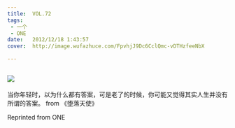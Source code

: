 ```yaml
---
title:	VOL.72
tags:
 - 一个
 - ONE
date:	2012/12/18 1:43:57
cover:	http://image.wufazhuce.com/FpvhjJ9Dc6CclQmc-vDTHzfeeNbX

---
```

![](http://image.wufazhuce.com/FpvhjJ9Dc6CclQmc-vDTHzfeeNbX)
---

当你年轻时，以为什么都有答案，可是老了的时候，你可能又觉得其实人生并没有所谓的答案。 from 《堕落天使》
 
Reprinted from ONE
